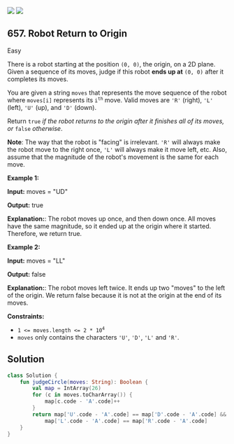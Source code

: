 [![](https://img.shields.io/github/stars/javadev/LeetCode-in-Kotlin?label=Stars&style=flat-square)](https://github.com/javadev/LeetCode-in-Kotlin)
[![](https://img.shields.io/github/forks/javadev/LeetCode-in-Kotlin?label=Fork%20me%20on%20GitHub%20&style=flat-square)](https://github.com/javadev/LeetCode-in-Kotlin/fork)

## 657\. Robot Return to Origin

Easy

There is a robot starting at the position `(0, 0)`, the origin, on a 2D plane. Given a sequence of its moves, judge if this robot **ends up at** `(0, 0)` after it completes its moves.

You are given a string `moves` that represents the move sequence of the robot where `moves[i]` represents its <code>i<sup>th</sup></code> move. Valid moves are `'R'` (right), `'L'` (left), `'U'` (up), and `'D'` (down).

Return `true` _if the robot returns to the origin after it finishes all of its moves, or_ `false` _otherwise_.

**Note**: The way that the robot is "facing" is irrelevant. `'R'` will always make the robot move to the right once, `'L'` will always make it move left, etc. Also, assume that the magnitude of the robot's movement is the same for each move.

**Example 1:**

**Input:** moves = "UD"

**Output:** true

**Explanation:**: The robot moves up once, and then down once. All moves have the same magnitude, so it ended up at the origin where it started. Therefore, we return true.

**Example 2:**

**Input:** moves = "LL"

**Output:** false

**Explanation:**: The robot moves left twice. It ends up two "moves" to the left of the origin. We return false because it is not at the origin at the end of its moves.

**Constraints:**

*   <code>1 <= moves.length <= 2 * 10<sup>4</sup></code>
*   `moves` only contains the characters `'U'`, `'D'`, `'L'` and `'R'`.

## Solution

```kotlin
class Solution {
    fun judgeCircle(moves: String): Boolean {
        val map = IntArray(26)
        for (c in moves.toCharArray()) {
            map[c.code - 'A'.code]++
        }
        return map['U'.code - 'A'.code] == map['D'.code - 'A'.code] &&
            map['L'.code - 'A'.code] == map['R'.code - 'A'.code]
    }
}
```